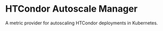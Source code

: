 HTCondor Autoscale Manager
==========================

A metric provider for autoscaling HTCondor deployments in Kubernetes.
